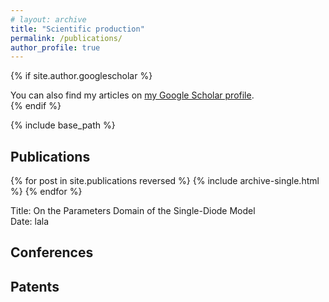 ```yaml
---
# layout: archive
title: "Scientific production"
permalink: /publications/
author_profile: true
---
```


{% if site.author.googlescholar %}
  <div class="wordwrap">You can also find my articles on <a href="{{site.author.googlescholar}}">my Google Scholar profile</a>.</div>
{% endif %}

{% include base_path %}

Publications
-----

{% for post in site.publications reversed %}
  {% include archive-single.html %}
{% endfor %}

Title: On the Parameters Domain of the Single-Diode Model <br>
Date: lala 


Conferences
-----


Patents
-----






